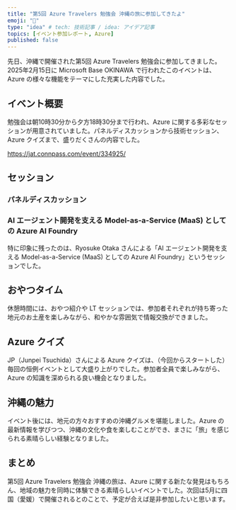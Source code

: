 ```yaml
---
title: "第5回 Azure Travelers 勉強会 沖縄の旅に参加してきたよ"
emoji: "🛫" 
type: "idea" # tech: 技術記事 / idea: アイデア記事
topics: [イベント参加レポート, Azure] 
published: false
---
```

先日、沖縄で開催された第5回 Azure Travelers 勉強会に参加してきました。2025年2月15日に Microsoft Base OKINAWA で行われたこのイベントは、Azure の様々な機能をテーマにした充実した内容でした。

## イベント概要

勉強会は朝10時30分から夕方18時30分まで行われ、Azure に関する多彩なセッションが用意されていました。パネルディスカッションから技術セッション、 Azure クイズまで、盛りだくさんの内容でした。

https://jat.connpass.com/event/334925/

## セッション
### パネルディスカッション

### AI エージェント開発を支える Model-as-a-Service (MaaS) としての Azure AI Foundry

特に印象に残ったのは、Ryosuke Otaka さんによる「AI エージェント開発を支える Model-as-a-Service (MaaS) としての Azure AI Foundry」というセッションでした。

## おやつタイム

休憩時間には、おやつ紹介や LT セッションでは、参加者それぞれが持ち寄った地元のお土産を楽しみながら、和やかな雰囲気で情報交換ができました。

## Azure クイズ

JP（Junpei Tsuchida）さんによる Azure クイズは、（今回からスタートした）毎回の恒例イベントとして大盛り上がりでした。参加者全員で楽しみながら、Azure の知識を深められる良い機会となりました。

## 沖縄の魅力

イベント後には、地元の方々おすすめの沖縄グルメを堪能しました。Azure の最新情報を学びつつ、沖縄の文化や食を楽しむことができ、まさに「旅」を感じられる素晴らしい経験となりました。

## まとめ

第5回 Azure Travelers 勉強会 沖縄の旅は、Azure に関する新たな発見はもちろん、地域の魅力を同時に体験できる素晴らしいイベントでした。次回は5月に四国（愛媛）で開催されるとのことで、予定が合えば是非参加したいと思います。
